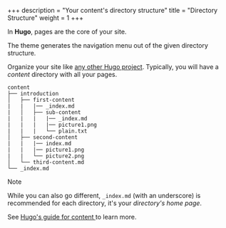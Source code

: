 +++
description = "Your content's directory structure"
title = "Directory Structure"
weight = 1
+++

In **Hugo**, pages are the core of your site.

The theme generates the navigation menu out of the given directory structure.

Organize your site like [any other Hugo project](https://gohugo.io/content/structure/). Typically, you will have a _content_ directory with all your pages.

````plaintext
content
├── introduction
│   ├── first-content
|   |   |── _index.md
|   │   ├── sub-content
|   |   |   |── _index.md
|   |   |   |── picture1.png
|   |   |   └── plain.txt
│   ├── second-content
|   |   |── index.md
|   |   |── picture1.png
|   |   └── picture2.png
│   └── third-content.md
└── _index.md
````

> [!note]
> While you can also go different, `_index.md` (with an underscore) is recommended for each directory, it's your _directory's home page_.
>
> See [Hugo's guide for content ](https://gohugo.io/content-management/) to learn more.
